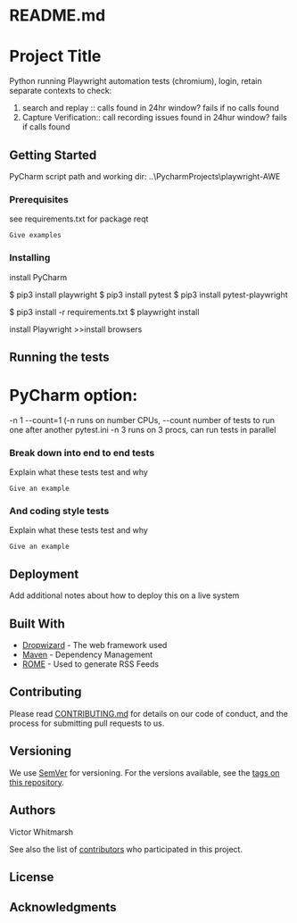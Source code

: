 # README.md
# Project Title

Python running Playwright automation tests (chromium), login, retain separate contexts to check:
1. search and replay :: calls found in 24hr window? fails if no calls found
2. Capture Verification:: call recording issues found in 24hur window? fails if calls found

## Getting Started

PyCharm script path and working dir:
..\PycharmProjects\playwright-AWE

### Prerequisites

see requirements.txt for package reqt
```
Give examples
```

### Installing

install PyCharm

$ pip3 install playwright
$ pip3 install pytest
$ pip3 install pytest-playwright

$ pip3 install -r requirements.txt
$ playwright install

install Playwright >>install browsers



## Running the tests
# PyCharm option:
-n 1 --count=1 (-n runs on number CPUs, --count number of tests to run one after another
pytest.ini -n 3 runs on 3 procs, can run tests in parallel

### Break down into end to end tests

Explain what these tests test and why

```
Give an example
```

### And coding style tests

Explain what these tests test and why

```
Give an example
```

## Deployment

Add additional notes about how to deploy this on a live system

## Built With

* [Dropwizard](http://www.dropwizard.io/1.0.2/docs/) - The web framework used
* [Maven](https://maven.apache.org/) - Dependency Management
* [ROME](https://rometools.github.io/rome/) - Used to generate RSS Feeds

## Contributing

Please read [CONTRIBUTING.md](https://gist.github.com/PurpleBooth/b24679402957c63ec426) for details on our code of conduct, and the process for submitting pull requests to us.

## Versioning

We use [SemVer](http://semver.org/) for versioning. For the versions available, see the [tags on this repository](https://github.com/your/project/tags). 

## Authors

Victor Whitmarsh

See also the list of [contributors](https://github.com/your/project/contributors) who participated in this project.

## License



## Acknowledgments


